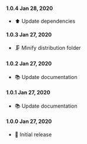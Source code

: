 #### 1.0.4 Jan 28, 2020

-   ⬆️ Update dependencies

#### 1.0.3 Jan 27, 2020

-   🗜️ Minify distribution folder

#### 1.0.2 Jan 27, 2020

-   📚 Update documentation

#### 1.0.1 Jan 27, 2020

-   📚 Update documentation

#### 1.0.0 Jan 27, 2020

-   🎉 Initial release
